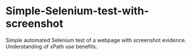 # Simple-Selenium-test-with-screenshot
Simple automated Selenium test of a webpage with screenshot evidence. Understanding of xPath use benefits. 
